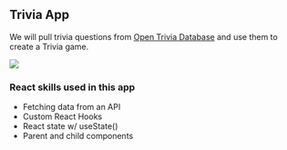 ## Trivia App

We will pull trivia questions from [Open Trivia Database](https://opentdb.com) and use them to create a Trivia game.

[![](https://scotch-res.cloudinary.com/video/upload/vs_50,dl_200,e_loop/v1592352066/07_-_trivia_s5dp85.gif)]()

### React skills used in this app

- Fetching data from an API
- Custom React Hooks
- React state w/ useState()
- Parent and child components
